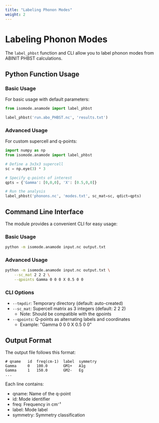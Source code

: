 ```yaml
---
title: "Labeling Phonon Modes"
weight: 2
---
```


# Labeling Phonon Modes

The `label_phbst` function and CLI allow you to label phonon modes from ABINIT PHBST calculations.

## Python Function Usage

### Basic Usage

For basic usage with default parameters:

```python
from isomode.anamode import label_phbst

label_phbst('run.abo_PHBST.nc', 'results.txt')
```

### Advanced Usage

For custom supercell and q-points:

```python
import numpy as np
from isomode.anamode import label_phbst

# Define a 3x3x3 supercell
sc = np.eye(3) * 3

# Specify q-points of interest
qpts = {'Gamma': [0,0,0], 'X': [0.5,0,0]}

# Run the analysis
label_phbst('phonons.nc', 'modes.txt', sc_mat=sc, qdict=qpts)
```

## Command Line Interface

The module provides a convenient CLI for easy usage:

### Basic Usage

```bash
python -m isomode.anamode input.nc output.txt
```

### Advanced Usage

```bash
python -m isomode.anamode input.nc output.txt \
    --sc_mat 2 2 2 \
    --qpoints Gamma 0 0 0 X 0.5 0 0
```

### CLI Options

- `--tmpdir`: Temporary directory (default: auto-created)
- `--sc_mat`: Supercell matrix as 3 integers (default: 2 2 2)
  - Note: Should be compatible with the qpoints
- `--qpoints`: Q-points as alternating labels and coordinates
  - Example: "Gamma 0 0 0 X 0.5 0 0"

## Output Format

The output file follows this format:

```
# qname   id  freq(cm-1)  label  symmetry
Gamma     0   100.0       GM1+   A1g
Gamma     1   150.0       GM2-   Eg
...
```

Each line contains:
- qname: Name of the q-point
- id: Mode identifier
- freq: Frequency in cm⁻¹
- label: Mode label
- symmetry: Symmetry classification
